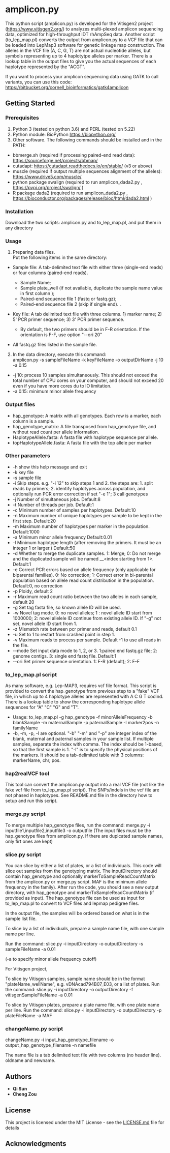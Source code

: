 # amplicon.py

This python script (amplicon.py) is developed for the Vitisgen2 project (https://www.vitisgen2.org/) to analyzes multi-plexed amplicon sequencing data, optimized for high-throughput IDT rhAmpSeq data. Another script (to_lep_map.pl) converts the output from amplicon.py to a VCF file that can be loaded into LepMap3 software for genetic linkage map construction. The alleles in the VCF file (A, C, G, T) are not actual nucleotide alleles, but symbols representing up to 4 haplotytpe alleles per marker. There is a lookup table in the output files to give you the actual sequences of each haplotype represented by the "ACGT".  

If you want to process your amplicon sequencing data using GATK to call variants, you can use this code: https://bitbucket.org/cornell_bioinformatics/gatk4amplicon  

## Getting Started


### Prerequisites

1. Python 3 (tested on python 3.6) and PERL (tested on 5.22)
2. Python module: BioPython https://biopython.org/
3. Other software. 
   The following commands should be installed and in the PATH:

* bbmerge.sh (required if processing paired-end read data): https://sourceforge.net/projects/bbmap/
* cutadapt: https://cutadapt.readthedocs.io/en/stable/ (v3 or above)
* muscle (required if output multiple sequences alignment of the alleles): https://www.drive5.com/muscle/
* python package swalign (required to run amplicon_dada2.py , https://pypi.org/project/swalign/ )
* R package dada2 (required to run amplicon_dada2.py , https://bioconductor.org/packages/release/bioc/html/dada2.html )

### Installation

Download the two scripts: amplicon.py and to_lep_map.pl, and put them in any directory

### Usage

1. Preparing data files.  
   Put the following items in the same directory:  

  * Sample file: A tab-delimited text file with either three (single-end reads) or four columns (paired-end reads). 
    * Sample Name;
    * Sample plate_well (if not available, duplicate the sample name value in first column );
    * Paired-end sequence file 1 (fastq or fastq.gz);
    * Paired-end sequence file 2 (skip if single end). .  

  * Key file: A tab delimited text file with three columns. 1) marker name; 2) 5' PCR primer sequence; 3) 3' PCR primer sequence. 
    * By default, the two primers should be in F-R orientation. If the orientation is F-F, use option "--ori 20" 

  * All fastq.gz files listed in the sample file.  

2. In the data directory, execute this command:  
   amplicon.py -s sampleFileName -k keyFileName -o outputDirName -j 10 -a 0.15  

 * -j 10:  process 10 samples simultaneously. This should not exceed the total number of CPU cores on your computer, and should not exceed 20 even if you have more cores du to IO limitation.  
 * -a 0.15: minimum minor allele frequency  

### Output files

  * hap_genotype: A matrix with all genotypes. Each row is a marker, each column is a sample.
  * hap_genotype_matrix: A file transposed from hap_genotype file, and without read count per allele information. 
  * HaplotypeAllele.fasta: A fasta file with haplotype sequence per allele.
  * topHaplotypeAllele.fasta: A fasta file with the top allele per marker


### Other parameters

  * -h	show this help message and exit
  * -k         key file
  * -s         sample file
  * -i	Skip steps. e.g. "-i 12" to skip steps 1 and 2. the steps are: 1. split reads by primers; 2. identify haplotypes across population, and optionally run PCR error correction if set "-e 1"; 3 call genotypes
  * -j	Number of simultaneous jobs. Default:8
  * -t	Number of threads per job. Default:1
  * -c	Minimum number of samples per haplotypes. Default:10
  * -n	Maximum number of unique haplotypes per sample to be kept in the first step. Default:20
  * -m	Maximum number of haplotypes per marker in the population. Default:1000
  * -a	Minimum minor allele frequency Default:0.01
  * -l	Minimum haplotype length (after removing the primers. It must be an integer 1 or larger.) Default:50
  * -d	Whether to merge the duplicate samples. 1: Merge; 0: Do not merge and the duplicated sample will be named <sampleName>__<index starting from 1>. Default:1
  * -e	Correct PCR errors based on allele frequency (only applicable for biparental families). 0: No correction; 1: Correct error in bi-parental population based on allele read count distribution in the population. Default:0, no correction
  * -p	Ploidy, default 2
  * -r	Maximum read count ratio between the two alleles in each sample, default 20
  * -g         Set tag fasta file, so known allele ID will be used. 
  * -w       Novel tag mode. 0: no novel alleles; 1 : novel allele ID start from 1000000;  2: novel allelele ID continue from existing allele ID. If "-g" not set, novel allele ID start from 1. 
  * -z	Mismatch rate between pcr primer and reads, default 0.1
  * -u       Set to 1 to restart from crashed point in step 1. 
  * -v        Maximum reads to process per sample.  Default -1 to use all reads in the file.
  * --mode   Set input data mode to 1, 2, or 3. 1:paired end fastq.gz file; 2: genome contigs. 3: single end fastq file. Default:1
  * --ori         Set primer sequence orientation. 1: F-R (default); 2: F-F

### to_lep_map.pl script

As many software, e.g. Lep-MAP3, requires vcf file format. This script is provided to convert the hap_genotype from previous step to a "fake" VCF file, in which up to 4 haplotype alleles are represented with A C G T codind.  There is a lookup table to show the corresponding haplotype allele sequences for "A" "C" "G" and "T".  

  *  Usage:  to_lep_map.pl -g hap_genotype -f minorAlleleFrequency -b blankSample -m maternalSample -p paternalSample -l marker2pos -n familyName  
  *  -b, -m, -p, -l are optional. "-b" "-m" and "-p" are integer index of the blank, maternal and paternal samples in your sample list. If multiple samples, separate the index with comma. The index should be 1-based, so that the first sample is 1. "-l" is to specify the physical positions of the markers. It should be a tab-delimited table with 3 columns: markerName, chr, pos. 

### hap2realVCF tool

This tool can convert the amplicon.py output into a real VCF file (not like the fake vcf file from to_lep_map.pl script). The SNPs/indels in the vcf file are not phased in haplotypes. See README.md file in the directory how to setup and run this script.

### merge.py script

To merge multiple hap_genotype files, run the command: merge.py -i inputfile1,inputfile2,inputfile3 -o outputfile 
(The input files must be the hap_genotype files from amplicon.py. If there are duplcated sample names, only firt ones are kept)

### slice.py script

You can slice by either a list of plates, or a list of individuals. This  code will slice out samples from the genotyping matrix. The inputDirectory should contain hap_genotype and optionally markerToSampleReadCountMatrix from the amplicon.py or merge.py script. MAF is the minimum allele frequency in the family). After run the code, you should see a new output directory, with hap_genotype and markerToSampleReadCountMatrix (if provided as input). The hap_genotype file can be used as input for to_lep_map.pl to convert to VCF files and lepmap pedigree files.

In the output file, the samples will be ordered based on what is in the sample list file. 



To slice by a list of individuals, prepare a sample name file, with one sample name per line. 

Run the command: slice.py -i inputDirectory -o outputDirectory -s sampleFileName -a 0.01

(-a to specify minor allele frequency cutoff)



For Vitisgen project, 

To slice by Vitisgen samples, sample name should be in the format "plateName_wellName", e.g. vDNAcad794B07_E03, or a list of plates. Run the command: slice.py -i inputDirectory -o outputDirectory -f vitisgenSampleFileName -a 0.01

To slice by Vitisgen plates, prepare a plate name file, with one plate name per line.
Run the command: slice.py -i inputDirectory -o outputDirectory -p plateFileName -a MAF 



### changeName.py script

changeName.py -i input_hap_genotype_filename -o output_hap_genotype_filename -n namefile

The name file is a tab delimited text file with two columns (no header line). oldname and newname.

## Authors

* **Qi Sun**
* **Cheng Zou**

## License

This project is licensed under the MIT License - see the [LICENSE.md](LICENSE.md) file for details

## Acknowledgments